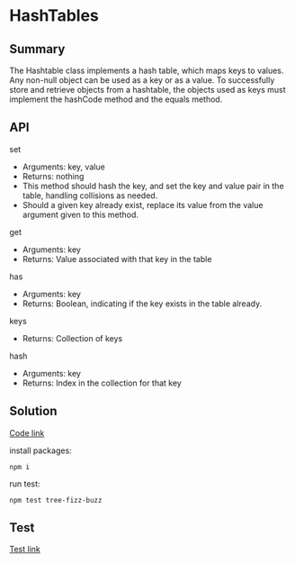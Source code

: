 # HashTables

## Summary

<!-- Description of the challenge -->

The Hashtable class implements a hash table, which maps keys to values. Any non-null object can be used as a key or as a value. To successfully store and retrieve objects from a hashtable, the objects used as keys must implement the hashCode method and the equals method.

## API

<!-- Description of each method publicly available in each of your hashtable -->

set

- Arguments: key, value
- Returns: nothing
- This method should hash the key, and set the key and value pair in the table, handling collisions as needed.
- Should a given key already exist, replace its value from the value argument given to this method.

get

- Arguments: key
- Returns: Value associated with that key in the table

has

- Arguments: key
- Returns: Boolean, indicating if the key exists in the table already.

keys

- Returns: Collection of keys

hash

- Arguments: key
- Returns: Index in the collection for that key

## Solution

[Code link](./hashtable.js)

install packages:

    npm i

run test:

    npm test tree-fizz-buzz

## Test

[Test link](./hashtable.test.js)
